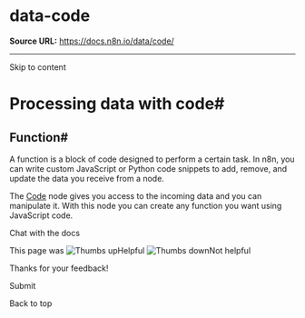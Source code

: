 # data-code

**Source URL:** https://docs.n8n.io/data/code/

---

Skip to content 

[ ](https://github.com/n8n-io/n8n-docs/edit/main/docs/data/code.md "Edit this page")

# Processing data with code#

## Function#

A function is a block of code designed to perform a certain task. In n8n, you can write custom JavaScript or Python code snippets to add, remove, and update the data you receive from a node.

The [Code](../../integrations/builtin/core-nodes/n8n-nodes-base.code/) node gives you access to the incoming data and you can manipulate it. With this node you can create any function you want using JavaScript code.

Chat with the docs

This page was ![Thumbs up](/_images/assets/thumb_up.png)Helpful  ![Thumbs down](/_images/assets/thumb_down.png)Not helpful 

Thanks for your feedback! 

Submit 

Back to top